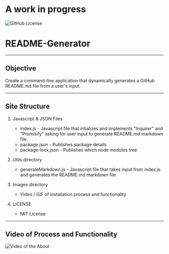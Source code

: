 # A work in progress

![GitHub License](https://img.shields.io/badge/License-mit-informational)

# README-Generator

---

## Objective

Create a command-line application that dynamically generates a GitHub README.md file from a user's input.

---

## Site Structure

1.  Javascript & JSON Files

    - index.js - Javascript file that intializes and implements "Inquirer" and "Promisify" asking for user input to generate README.md markdown file.
    - package.json - Publishes package details
    - package-lock.json - Publishes which node modules tree

2.  Utils directory

    - generateMarkdown.js - Javascript file that takes input from index.js and generates the README.md markdown file

3.  Images directory

    - Video / GIF of installation process and functionality

4.  LICENSE

    - MIT License

---

## Video of Process and Functionality

![Video of the About](/Images/video)
